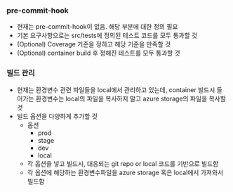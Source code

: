 ### pre-commit-hook
- 현재는 pre-commit-hook이 없음. 해당 부분에 대한 정의 필요
- 기본 요구사항으로는 src/tests에 정의된 테스트 코드를 모두 통과할 것
- (Optional) Coverage 기준을 정하고 해당 기준을 만족할 것
- (Optional) container build 후 정해진 테스트를 모두 통과할 것

### 빌드 관리
- 현재는 환경변수 관련 파일들을 local에서 관리하고 있는데, container 빌드시 들어가는 환경변수는 local의 파일을 복사하지 말고 azure storage의 파일을 복사할 것
- 빌드 옵션을 다양하게 추가할 것
  - 옵션
    - prod
    - stage
    - dev
    - local
  - 각 옵션을 넣고 빌드시, 대응되는 git repo or local 코드를 기반으로 빌드함
  - 각 옵션에 해당하는 환경변수파일을 azure storage 혹은 local에서 가져와서 빌드함
